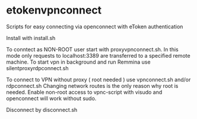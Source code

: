 # etokenvpnconnect
Scripts for easy connecting via openconnect with eToken authentication

Install with install.sh

To conntect as NON-ROOT user start with proxyvpnconnect.sh.
In this mode only requests to localhost:3389 are transferred to a specified remote machine.
To start vpn in background and run Remmina use silentproxyrdpconnect.sh

To connect to VPN without proxy ( root needed ) use vpnconnect.sh and/or rdpconnect.sh
Changing network routes is the only reason why root is needed. Enable non-root access to vpnc-script with visudo and openconnect will work without sudo.

Disconnect by disconnect.sh
